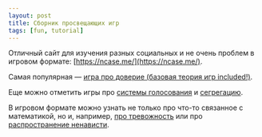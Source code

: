 ```yaml
---
layout: post
title: Сборник просвещающих игр
tags: [fun, tutorial]
---
```

Отличный сайт для изучения разных социальных и не очень проблем в игровом формате: [https://ncase.me/](https://ncase.me/).

Самая популярная — [игра про доверие (базовая теория игр included!)](https://ncase.me/trust/).

Еще можно отметить игры про [системы голосования](https://ncase.me/ballot/) и [сегрегацию](https://ncase.me/polygons/).

В игровом формате можно узнать не только про что-то связанное с математикой, но и, например, [про тревожность](https://ncase.me/anxiety/) или про [распространение ненависти](https://ncase.itch.io/wbwwb).

